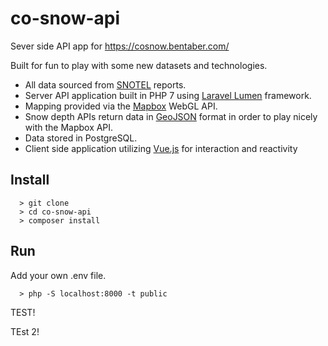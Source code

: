 # co-snow-api

Sever side API app for https://cosnow.bentaber.com/

Built for fun to play with some new datasets and technologies.

* All data sourced from [SNOTEL](https://www.wcc.nrcs.usda.gov/snow/) reports.
* Server API application built in PHP 7 using [Laravel Lumen](https://lumen.laravel.com/) framework.
* Mapping provided via the [Mapbox](https://docs.mapbox.com/mapbox-gl-js/api/) WebGL API.
* Snow depth APIs return data in [GeoJSON](https://tools.ietf.org/html/rfc7946) format in order to play nicely with the Mapbox API.
* Data stored in PostgreSQL.
* Client side application utilizing [Vue.js](https://vuejs.org/) for interaction and reactivity

## Install

```
  > git clone
  > cd co-snow-api
  > composer install
```

## Run

Add your own .env file.

```
  > php -S localhost:8000 -t public
```

TEST!

TEst 2!
